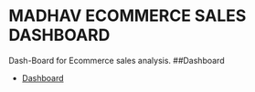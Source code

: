 # MADHAV ECOMMERCE SALES DASHBOARD
Dash-Board for Ecommerce sales analysis.
##Dashboard
- <a href="https://github.com/yashh1910/tutorial/blob/main/screenshot_dashboard.png">Dashboard </a>


